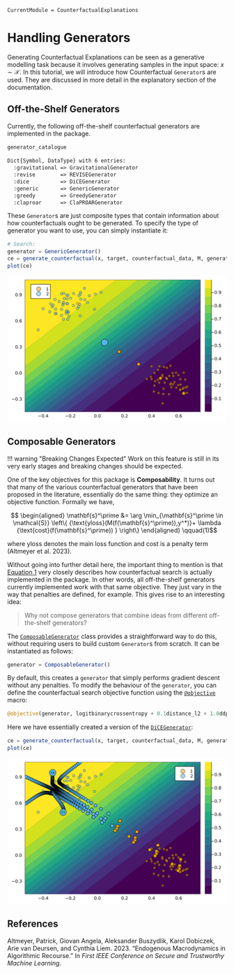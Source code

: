 
``` @meta
CurrentModule = CounterfactualExplanations 
```

# Handling Generators

Generating Counterfactual Explanations can be seen as a generative modelling task because it involves generating samples in the input space: $x \sim \mathcal{X}$. In this tutorial, we will introduce how Counterfactual `Generator`s are used. They are discussed in more detail in the explanatory section of the documentation.

## Off-the-Shelf Generators

Currently, the following off-the-shelf counterfactual generators are implemented in the package.

``` julia
generator_catalogue
```

    Dict{Symbol, DataType} with 6 entries:
      :gravitational => GravitationalGenerator
      :revise        => REVISEGenerator
      :dice          => DiCEGenerator
      :generic       => GenericGenerator
      :greedy        => GreedyGenerator
      :claproar      => ClaPROARGenerator

These `Generator`s are just composite types that contain information about how counterfactuals ought to be generated. To specify the type of generator you want to use, you can simply instantiate it:

``` julia
# Search:
generator = GenericGenerator()
ce = generate_counterfactual(x, target, counterfactual_data, M, generator)
plot(ce)
```

![](generators_files/figure-commonmark/cell-4-output-1.svg)

## Composable Generators

!!! warning "Breaking Changes Expected"
    Work on this feature is still in its very early stages and breaking changes should be expected.

One of the key objectives for this package is **Composability**. It turns out that many of the various counterfactual generators that have been proposed in the literature, essentially do the same thing: they optimize an objective function. Formally we have,

$$
\begin{aligned}
\mathbf{s}^\prime &= \arg \min_{\mathbf{s}^\prime \in \mathcal{S}} \left\{  {\text{yloss}(M(f(\mathbf{s}^\prime)),y^*)}+ \lambda {\text{cost}(f(\mathbf{s}^\prime)) }  \right\} 
\end{aligned} 
 \qquad(1)$$

where $\text{yloss}$ denotes the main loss function and $\text{cost}$ is a penalty term (Altmeyer et al. 2023).

Without going into further detail here, the important thing to mention is that [Equation 1](#eq-general) very closely describes how counterfactual search is actually implemented in the package. In other words, all off-the-shelf generators currently implemented work with that same objective. They just vary in the way that penalties are defined, for example. This gives rise to an interesting idea:

> Why not compose generators that combine ideas from different off-the-shelf generators?

The [`ComposableGenerator`](@ref) class provides a straightforward way to do this, without requiring users to build custom `Generator`s from scratch. It can be instantiated as follows:

``` julia
generator = ComposableGenerator()
```

By default, this creates a `generator` that simply performs gradient descent without any penalties. To modify the behaviour of the `generator`, you can define the counterfactual search objective function using the [`@objective`](@ref) macro:

``` julia
@objective(generator, logitbinarycrossentropy + 0.1distance_l2 + 1.0ddp_diversity)
```

Here we have essentially created a version of the [`DiCEGenerator`](@ref):

``` julia
ce = generate_counterfactual(x, target, counterfactual_data, M, generator; num_counterfactuals=5)
plot(ce)
```

![](generators_files/figure-commonmark/cell-7-output-1.svg)

## References

Altmeyer, Patrick, Giovan Angela, Aleksander Buszydlik, Karol Dobiczek, Arie van Deursen, and Cynthia Liem. 2023. “Endogenous Macrodynamics in Algorithmic Recourse.” In *First IEEE Conference on Secure and Trustworthy Machine Learning*.
